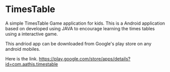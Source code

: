 # TimesTable
A simple TimesTable Game application for kids.
This is a Android application based on developed using JAVA to encourage learning the times tables using a interactive game.

This andriod app can be downloaded from Google's play store on any android mobiles.

Here is the link.
https://play.google.com/store/apps/details?id=com.aathis.timestable

